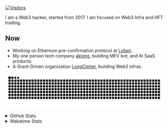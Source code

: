 <!-- markdownlint-disable MD041 MD010 MD033 -->
[![Visitors](https://api.visitorbadge.io/api/daily?path=Akagi201%2FAkagi201&label=Visitors%20Today&countColor=%2337d67a)](https://visitorbadge.io/status?path=Akagi201%2FAkagi201)

I am a Web3 hacker, started from 2017. I am focused on Web3 Infra and HFT trading.

## Now

* Working on Ethereum pre-confirmation protocol at [Luban](https://github.com/lu-bann).
* My one person tech company [akjong](https://github.com/akjong), building MEV bot, and AI SaaS products.
* A Grant-Driven organization [LongCipher](https://github.com/longcipher), building Web3 infras.

[![github contribution grid snake animation](https://raw.githubusercontent.com/Akagi201/Akagi201/output/github-contribution-grid-snake.svg#gh-light-mode-only)](https://github.com/Akagi201)

<details>
<summary>GitHub Stats</summary>
  <a href="https://github.com/Akagi201"><img alt="Profile Detail" src="https://raw.githubusercontent.com/Akagi201/Akagi201/master/profile-summary-card-output/dracula/0-profile-details.svg" /></a>
  <a href="https://github.com/Akagi201"><img alt="Github Stats" src="https://raw.githubusercontent.com/Akagi201/Akagi201/master/profile-summary-card-output/dracula/3-stats.svg" /></a>
  <a href="https://github.com/Akagi201"><img alt="Lang By Commits" src="https://raw.githubusercontent.com/Akagi201/Akagi201/master/profile-summary-card-output/dracula/2-most-commit-language.svg" /></a>
</details>

<details>
<summary>Wakatime Stats</summary>
<br>

<!--START_SECTION:waka-->

```txt
From: 17 January 2025 - To: 24 January 2025

Total Time: 15 hrs 9 mins

Other        9 hrs 39 mins   ████████████████░░░░░░░░░   63.75 %
Rust         1 hr 57 mins    ███▒░░░░░░░░░░░░░░░░░░░░░   12.98 %
sh           1 hr 24 mins    ██▒░░░░░░░░░░░░░░░░░░░░░░   09.25 %
Markdown     44 mins         █▒░░░░░░░░░░░░░░░░░░░░░░░   04.86 %
YAML         25 mins         ▓░░░░░░░░░░░░░░░░░░░░░░░░   02.79 %
XML          16 mins         ▒░░░░░░░░░░░░░░░░░░░░░░░░   01.85 %
Bash         15 mins         ▒░░░░░░░░░░░░░░░░░░░░░░░░   01.69 %
TOML         12 mins         ▒░░░░░░░░░░░░░░░░░░░░░░░░   01.43 %
Python       6 mins          ▒░░░░░░░░░░░░░░░░░░░░░░░░   00.74 %
SQL          4 mins          ░░░░░░░░░░░░░░░░░░░░░░░░░   00.51 %
```

<!--END_SECTION:waka-->

</details>
